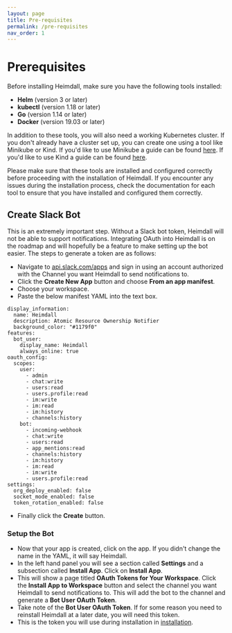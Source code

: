 ```yaml
---
layout: page
title: Pre-requisites
permalink: /pre-requisites
nav_order: 1
---
```


# Prerequisites

Before installing Heimdall, make sure you have the following tools installed:

- **Helm** (version 3 or later)
- **kubectl** (version 1.18 or later)
- **Go** (version 1.14 or later)
- **Docker** (version 19.03 or later)

In addition to these tools, you will also need a working Kubernetes cluster. If you don't already have a cluster set up, you can create one using a tool like Minikube or Kind. If you'd like to use Minikube a guide can be found [here](https://kubernetes.io/docs/tasks/tools/install-minikube/). If you'd like to use Kind a guide can be found [here](https://kind.sigs.k8s.io/docs/user/quick-start/).

Please make sure that these tools are installed and configured correctly before proceeding with the installation of Heimdall. If you encounter any issues during the installation process, check the documentation for each tool to ensure that you have installed and configured them correctly.

## Create Slack Bot

This is an extremely important step. Without a Slack bot token, Heimdall will not be able to support notifications. Integrating OAuth into Heimdall is on the roadmap and will hopefully be a feature to make setting up the bot easier. The steps to generate a token are as follows:
- Navigate to [api.slack.com/apps](https://api.slack.com/apps) and sign in using an account authorized with the Channel you want Heimdall to send notifications to.
- Click the **Create New App** button and choose **From an app manifest**.
- Choose your workspace.
- Paste the below manifest YAML into the text box.

```
display_information:
  name: Heimdall
  description: Atomic Resource Ownership Notifier
  background_color: "#1179f0"
features:
  bot_user:
    display_name: Heimdall
    always_online: true
oauth_config:
  scopes:
    user:
      - admin
      - chat:write
      - users:read
      - users.profile:read
      - im:write
      - im:read
      - im:history
      - channels:history
    bot:
      - incoming-webhook
      - chat:write
      - users:read
      - app_mentions:read
      - channels:history
      - im:history
      - im:read
      - im:write
      - users.profile:read
settings:
  org_deploy_enabled: false
  socket_mode_enabled: false
  token_rotation_enabled: false
```

- Finally click the **Create** button.

### Setup the Bot
- Now that your app is created, click on the app. If you didn't change the name in the YAML, it will say Heimdall.
- In the left hand panel you will see a section called **Settings** and a subsection called **Install App**. Click on **Install App**.
- This will show a page titled **OAuth Tokens for Your Workspace**. Click the **Install App to Workspace** button and select the channel you want Heimdall to send notifications to. This will add the bot to the channel and generate a **Bot User OAuth Token**.
- Take note of the **Bot User OAuth Token**. If for some reason you need to reinstall Heimdall at a later date, you will need this token.
- This is the token you will use during installation in [installation](/installation).